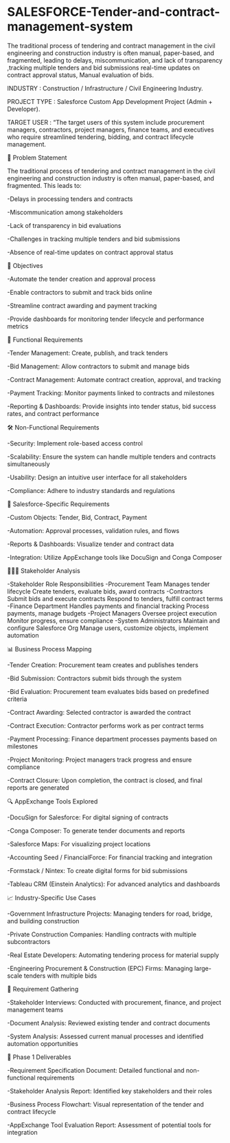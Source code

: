# SALESFORCE-Tender-and-contract-management-system
The traditional process of tendering and contract management in the civil engineering and construction industry is often manual, paper-based, and fragmented, leading to delays, miscommunication, and lack of transparency ,tracking multiple tenders and bid submissions real-time updates on contract approval status, Manual evaluation of bids.

 INDUSTRY : Construction / Infrastructure / Civil Engineering Industry.

 PROJECT TYPE : Salesforce Custom App Development Project (Admin + Developer).

 TARGET USER : “The target users of this system include procurement managers, contractors, project managers, finance teams, and executives who require streamlined                   tendering, bidding, and contract lifecycle management.
        

📌 Problem Statement

The traditional process of tendering and contract management in the civil engineering and construction industry is often manual, paper-based, and fragmented. This leads to:

-Delays in processing tenders and contracts

-Miscommunication among stakeholders

-Lack of transparency in bid evaluations

-Challenges in tracking multiple tenders and bid submissions

-Absence of real-time updates on contract approval status

🎯 Objectives

-Automate the tender creation and approval process

-Enable contractors to submit and track bids online

-Streamline contract awarding and payment tracking

-Provide dashboards for monitoring tender lifecycle and performance metrics

🧩 Functional Requirements

-Tender Management: Create, publish, and track tenders

-Bid Management: Allow contractors to submit and manage bids

-Contract Management: Automate contract creation, approval, and tracking

-Payment Tracking: Monitor payments linked to contracts and milestones

-Reporting & Dashboards: Provide insights into tender status, bid success rates, and contract performance

🛠️ Non-Functional Requirements

-Security: Implement role-based access control

-Scalability: Ensure the system can handle multiple tenders and contracts simultaneously

-Usability: Design an intuitive user interface for all stakeholders

-Compliance: Adhere to industry standards and regulations

🔄 Salesforce-Specific Requirements

-Custom Objects: Tender, Bid, Contract, Payment

-Automation: Approval processes, validation rules, and flows

-Reports & Dashboards: Visualize tender and contract data

-Integration: Utilize AppExchange tools like DocuSign and Conga Composer

🧑‍🤝‍🧑 Stakeholder Analysis

-Stakeholder	Role	Responsibilities
-Procurement Team	Manages tender lifecycle	Create tenders, evaluate bids, award contracts
-Contractors	Submit bids and execute contracts	Respond to tenders, fulfill contract terms
-Finance Department	Handles payments and financial tracking	Process payments, manage budgets
-Project Managers	Oversee project execution	Monitor progress, ensure compliance
-System Administrators	Maintain and configure Salesforce Org	Manage users, customize objects, implement automation

📊 Business Process Mapping

-Tender Creation: Procurement team creates and publishes tenders

-Bid Submission: Contractors submit bids through the system

-Bid Evaluation: Procurement team evaluates bids based on predefined criteria

-Contract Awarding: Selected contractor is awarded the contract

-Contract Execution: Contractor performs work as per contract terms

-Payment Processing: Finance department processes payments based on milestones

-Project Monitoring: Project managers track progress and ensure compliance

-Contract Closure: Upon completion, the contract is closed, and final reports are generated

🔍 AppExchange Tools Explored

-DocuSign for Salesforce: For digital signing of contracts

-Conga Composer: To generate tender documents and reports

-Salesforce Maps: For visualizing project locations

-Accounting Seed / FinancialForce: For financial tracking and integration

-Formstack / Nintex: To create digital forms for bid submissions

-Tableau CRM (Einstein Analytics): For advanced analytics and dashboards

📈 Industry-Specific Use Cases

-Government Infrastructure Projects: Managing tenders for road, bridge, and building construction

-Private Construction Companies: Handling contracts with multiple subcontractors

-Real Estate Developers: Automating tendering process for material supply

-Engineering Procurement & Construction (EPC) Firms: Managing large-scale tenders with multiple bids

🔄 Requirement Gathering

-Stakeholder Interviews: Conducted with procurement, finance, and project management teams

-Document Analysis: Reviewed existing tender and contract documents

-System Analysis: Assessed current manual processes and identified automation opportunities

🧪 Phase 1 Deliverables

-Requirement Specification Document: Detailed functional and non-functional requirements

-Stakeholder Analysis Report: Identified key stakeholders and their roles

-Business Process Flowchart: Visual representation of the tender and contract lifecycle

-AppExchange Tool Evaluation Report: Assessment of potential tools for integration
